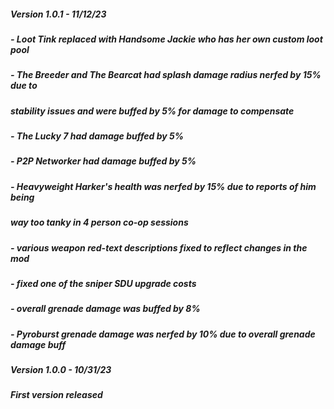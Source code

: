 ##### Version 1.0.1 - 11/12/23
##### - Loot Tink replaced with Handsome Jackie who has her own custom loot pool
##### - The Breeder and The Bearcat had splash damage radius nerfed by 15% due to
##### stability issues and were buffed by 5% for damage to compensate
##### - The Lucky 7 had damage buffed by 5%
##### - P2P Networker had damage buffed by 5%
##### - Heavyweight Harker's health was nerfed by 15% due to reports of him being
##### way too tanky in 4 person co-op sessions
##### - various weapon red-text descriptions fixed to reflect changes in the mod
##### - fixed one of the sniper SDU upgrade costs
##### - overall grenade damage was buffed by 8%
##### - Pyroburst grenade damage was nerfed by 10% due to overall grenade damage buff 

##### Version 1.0.0 - 10/31/23
##### First version released
